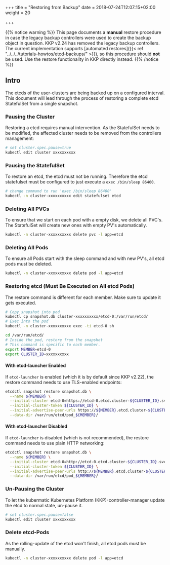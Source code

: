 +++
title = "Restoring from Backup"
date = 2018-07-24T12:07:15+02:00
weight = 20

+++

{{% notice warning %}}
This page documents a **manual** restore procedure in case the legacy backup controllers were used to create
the backup object in question. KKP v2.24 has removed the legacy backup controllers. The current implementation
supports [automated restores]({{< ref "../../../tutorials-howtos/etcd-backups/" >}}), so this procedure should 
**not** be used. Use the restore functionality in KKP directly instead.
{{% /notice %}}

## Intro

The etcds of the user-clusters are being backed up on a configured interval.
This document will lead through the process of restoring a complete etcd StatefulSet from a single snapshot.

### Pausing the Cluster

Restoring a etcd requires manual intervention.
As the StatefulSet needs to be modified, the affected cluster needs to be removed from the controllers management:

```bash
# set cluster.spec.pause=true
kubectl edit cluster xxxxxxxxxx
```

### Pausing the StatefulSet

To restore an etcd, the etcd must not be running.
Therefore the etcd statefulset must be configured to just execute a `exec /bin/sleep 86400`.

```bash
# change command to run 'exec /bin/sleep 86400'
kubectl -n cluster-xxxxxxxxxx edit statefulset etcd
```

### Deleting All PVCs

To ensure that we start on each pod with a empty disk, we delete all PVC's.
The StatefulSet will create new ones with empty PV's automatically.

```bash
kubectl -n cluster-xxxxxxxxxx delete pvc -l app=etcd
```

### Deleting All Pods

To ensure all Pods start with the sleep command and with new PV's, all etcd pods must be deleted.

```bash
kubectl -n cluster-xxxxxxxxxx delete pod -l app=etcd
```

### Restoring etcd (Must Be Executed on All etcd Pods)

The restore command is different for each member. Make sure to update it gets executed.

```bash
# Copy snapshot into pod
kubectl cp snapshot.db cluster-xxxxxxxxxx/etcd-0:/var/run/etcd/
# Exec into the pod
kubectl -n cluster-xxxxxxxxxx exec -ti etcd-0 sh

cd /var/run/etcd/
# Inside the pod, restore from the snapshot
# This command is specific to each member.
export MEMBER=etcd-0
export CLUSTER_ID=xxxxxxxxxx
```

#### With etcd-launcher Enabled

If `etcd-launcher` is enabled (which it is by default since KKP v2.22), the restore command needs to use TLS-enabled endpoints:

```bash
etcdctl snapshot restore snapshot.db \
  --name ${MEMBER} \
  --initial-cluster etcd-0=https://etcd-0.etcd.cluster-${CLUSTER_ID}.svc.cluster.local:2381,etcd-1=https://etcd-1.etcd.cluster-${CLUSTER_ID}.svc.cluster.local:2381,etcd-2=https://etcd-2.etcd.cluster-${CLUSTER_ID}.svc.cluster.local:2381 \
  --initial-cluster-token ${CLUSTER_ID} \
  --initial-advertise-peer-urls https://${MEMBER}.etcd.cluster-${CLUSTER_ID}.svc.cluster.local:2381 \
  --data-dir /var/run/etcd/pod_${MEMBER}/
```

#### With etcd-launcher Disabled

If `etcd-launcher` is disabled (which is not recommended), the restore command needs to use plain HTTP networking:

```bash
etcdctl snapshot restore snapshot.db \
  --name ${MEMBER} \
  --initial-cluster etcd-0=http://etcd-0.etcd.cluster-${CLUSTER_ID}.svc.cluster.local:2380,etcd-1=http://etcd-1.etcd.cluster-${CLUSTER_ID}.svc.cluster.local:2380,etcd-2=http://etcd-2.etcd.cluster-${CLUSTER_ID}.svc.cluster.local:2380 \
  --initial-cluster-token ${CLUSTER_ID} \
  --initial-advertise-peer-urls http://${MEMBER}.etcd.cluster-${CLUSTER_ID}.svc.cluster.local:2380 \
  --data-dir /var/run/etcd/pod_${MEMBER}/
```

### Un-Pausing the Cluster

To let the kubermatic Kubernetes Platform (KKP)-controller-manager update the etcd to normal state, un-pause it.

```bash
# set cluster.spec.pause=false
kubectl edit cluster xxxxxxxxxx
```

### Delete etcd-Pods

As the rolling-update of the etcd won't finish, all etcd pods must be manually.

```bash
kubectl -n cluster-xxxxxxxxxx delete pod -l app=etcd
```
